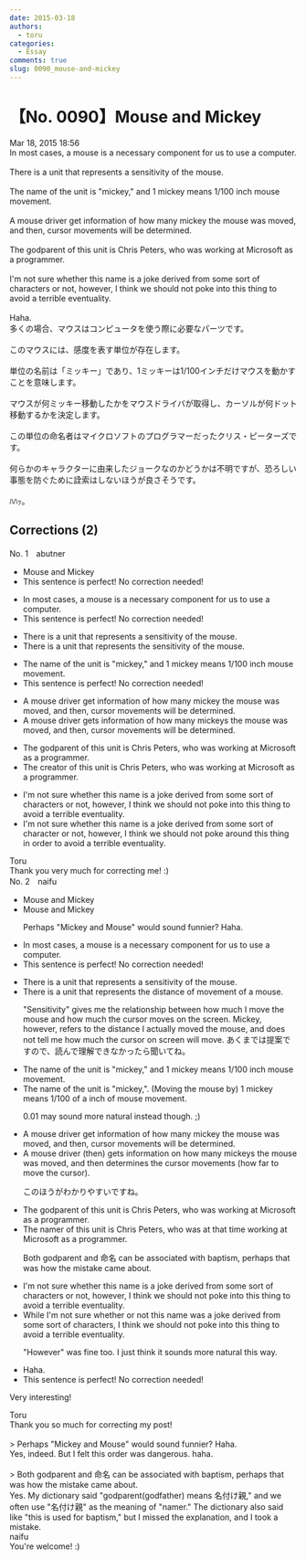 ```yaml
---
date: 2015-03-18
authors:
  - toru
categories:
  - Essay
comments: true
slug: 0090_mouse-and-mickey
---
```


# 【No. 0090】Mouse and Mickey
<div class="date">Mar 18, 2015 18:56</div>
<div id="post"><div id="body_show_ori">
In most cases, a mouse is a necessary component for us to use a computer.<br/><br/>There is a unit that represents a sensitivity of the mouse.<br/><br/>The name of the unit is "mickey," and 1 mickey means 1/100 inch mouse movement.<br/><br/>A mouse driver get information of how many mickey the mouse was moved, and then, cursor movements will be determined.<br/><br/>The godparent of this unit is Chris Peters, who was working at Microsoft as a programmer.<br/><br/>I'm not sure whether this name is a joke derived from some sort of characters or not, however, I think we should not poke into this thing to avoid a terrible eventuality.<br/><br/>Haha.
</div></div>

<!-- more -->

<div id="post_ja"><div id="body_show_mo">
多くの場合、マウスはコンピュータを使う際に必要なパーツです。<br/><br/>このマウスには、感度を表す単位が存在します。<br/><br/>単位の名前は「ミッキー」であり、1ミッキーは1/100インチだけマウスを動かすことを意味します。<br/><br/>マウスが何ミッキー移動したかをマウスドライバが取得し、カーソルが何ドット移動するかを決定します。<br/><br/>この単位の命名者はマイクロソフトのプログラマーだったクリス・ピーターズです。<br/><br/>何らかのキャラクターに由来したジョークなのかどうかは不明ですが、恐ろしい事態を防ぐために詮索はしないほうが良さそうです。<br/><br/>ﾊﾊｯ。
</div></div>

## Corrections (2)
<div id="block"><div class="first_name"> No. 1　<span class="just_name">abutner</span></div><div id="block2">
<ul class="correction_field">
<li class="incorrect">Mouse and Mickey</li>
<li class="corrected perfect">This sentence is perfect! No correction needed!</li>
</ul>
<ul class="correction_field">
<li class="incorrect">In most cases, a mouse is a necessary component for us to use a computer.</li>
<li class="corrected perfect">This sentence is perfect! No correction needed!</li>
</ul>
<ul class="correction_field">
<li class="incorrect">There is a unit that represents a sensitivity of the mouse.</li>
<li class="corrected correct">
There is a unit that represents <span class="f_red">the </span>sensitivity of the mouse.
</li>
</ul>
<ul class="correction_field">
<li class="incorrect">The name of the unit is "mickey," and 1 mickey means 1/100 inch mouse movement.</li>
<li class="corrected perfect">This sentence is perfect! No correction needed!</li>
</ul>
<ul class="correction_field">
<li class="incorrect">A mouse driver get information of how many mickey the mouse was moved, and then, cursor movements will be determined.</li>
<li class="corrected correct">
A mouse driver get<span class="f_red">s </span> information of how many mickey<span class="f_red">s</span> the mouse was moved, and then, cursor movements will be determined.
</li>
</ul>
<ul class="correction_field">
<li class="incorrect">The godparent of this unit is Chris Peters, who was working at Microsoft as a programmer.</li>
<li class="corrected correct">
The <span class="f_red">creator</span> of this unit is Chris Peters, who was working at Microsoft as a programmer.
</li>
</ul>
<ul class="correction_field">
<li class="incorrect">I'm not sure whether this name is a joke derived from some sort of characters or not, however, I think we should not poke into this thing to avoid a terrible eventuality.</li>
<li class="corrected correct">
I'm not sure whether this name is a joke derived from some sort of <span class="f_blue">character</span> or not, however, I think we should not poke<span class="f_red"> around</span> this thing <span class="f_red">in order </span>to avoid a terrible eventuality.
</li>
</ul>
</div><div class="name"><span class="just_name">Toru</span><br>
Thank you very much for correcting me! :)
</div>
</div>
<div id="block"><div class="first_name"> No. 2　<span class="just_name">naifu</span></div><div id="block2">
<ul class="correction_field">
<li class="incorrect">Mouse and Mickey</li>
<li class="corrected correct">
Mouse and Mickey
<p class="correction_comment">Perhaps "Mickey and Mouse" would sound funnier? Haha.</p>
</li>
</ul>
<ul class="correction_field">
<li class="incorrect">In most cases, a mouse is a necessary component for us to use a computer.</li>
<li class="corrected perfect">This sentence is perfect! No correction needed!</li>
</ul>
<ul class="correction_field">
<li class="incorrect">There is a unit that represents a sensitivity of the mouse.</li>
<li class="corrected correct">
There is a unit that represents <span class="f_blue">the</span> <span class="f_gray">distance of movement of</span> <span class="f_blue">a</span> mouse.
<p class="correction_comment">"Sensitivity" gives me the relationship between how much I move the mouse and how much the cursor moves on the screen. Mickey, however, refers to the distance I actually moved the mouse, and does not tell me how much the cursor on screen will move. あくまでは提案ですので、読んで理解できなかったら聞いてね。</p>
</li>
</ul>
<ul class="correction_field">
<li class="incorrect">The name of the unit is "mickey," and 1 mickey means 1/100 inch mouse movement.</li>
<li class="corrected correct">
The name of the unit is "mickey<span class="f_blue">,</span>". (Moving the mouse by) 1 mickey means<span class="f_blue"><span class="sline"></span></span> 1/100<span class="f_blue"> of a</span> inch of mouse movement.
<p class="correction_comment">0.01 may sound more natural instead though. ;)</p>
</li>
</ul>
<ul class="correction_field">
<li class="incorrect">A mouse driver get information of how many mickey the mouse was moved, and then, cursor movements will be determined.</li>
<li class="corrected correct">
A mouse driver (then) get<span class="f_blue">s</span> information <span class="f_blue">on</span> how many mickey<span class="f_blue">s</span> the mouse was moved, and <span class="f_blue"><span class="sline">then</span> determines the </span>cursor movements (how far to move the cursor). 
<p class="correction_comment">このほうがわかりやすいですね。</p>
</li>
</ul>
<ul class="correction_field">
<li class="incorrect">The godparent of this unit is Chris Peters, who was working at Microsoft as a programmer.</li>
<li class="corrected correct">
The <span class="f_blue">namer</span> of this unit is Chris Peters, who was at that time working at Microsoft as a programmer.
<p class="correction_comment">Both godparent and 命名 can be associated with baptism, perhaps that was how the mistake came about.</p>
</li>
</ul>
<ul class="correction_field">
<li class="incorrect">I'm not sure whether this name is a joke derived from some sort of characters or not, however, I think we should not poke into this thing to avoid a terrible eventuality.</li>
<li class="corrected correct">
<span class="f_blue">While</span> I'm not sure whether <span class="f_blue">or not</span> this name <span class="f_blue">was</span> a joke derived from some <span class="sline">sort of </span>character<span class="sline">s</span>, I think we should not poke into this <span class="sline">thing </span>to avoid a terrible eventuality.
<p class="correction_comment">"However" was fine too. I just think it sounds more natural this way.</p>
</li>
</ul>
<ul class="correction_field">
<li class="incorrect">Haha.</li>
<li class="corrected perfect">This sentence is perfect! No correction needed!</li>
</ul>
<p class="comment_small">
 Very interesting!
</p>

</div><div class="name"><span class="just_name">Toru</span><br>
Thank you so much for correcting my post!<br/><br/>&gt; Perhaps "Mickey and Mouse" would sound funnier? Haha.<br/>Yes, indeed. But I felt this order was dangerous. haha.<br/><br/>&gt; Both godparent and 命名 can be associated with baptism, perhaps that was how the mistake came about.<br/>Yes. My dictionary said "godparent(godfather) means 名付け親," and we often use "名付け親" as the meaning of "namer." The dictionary also said like "this is used for baptism," but I missed the explanation, and I took a mistake.
</div>
<div class="name"><span class="just_name">naifu</span><br>
You're welcome! :) <br/>
</div>
</div>
